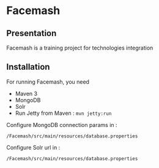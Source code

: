 Facemash
================

Presentation
------------------

Facemash is a training project for technologies integration


Installation 
---------------------------------------



For running Facemash, you need
- Maven 3
- MongoDB 
- Solr
- Run Jetty from Maven : `mvn jetty:run`

Configure MongoDB connection params in :
```
/Facemash/src/main/resources/database.properties
```

Configure Solr url in :
```
/Facemash/src/main/resources/database.properties
```
